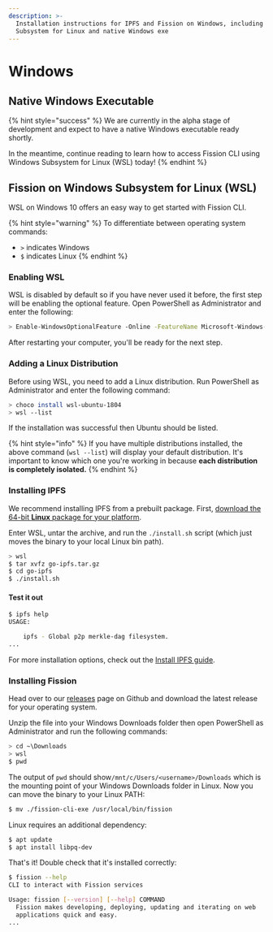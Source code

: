 ```yaml
---
description: >-
  Installation instructions for IPFS and Fission on Windows, including Windows
  Subsystem for Linux and native Windows exe
---
```


# Windows

## Native Windows Executable

{% hint style="success" %}
We are currently in the alpha stage of development and expect to have a native Windows executable ready shortly.  

In the meantime, continue reading to learn how to access Fission CLI using Windows Subsystem for Linux \(WSL\) today!
{% endhint %}

## Fission on Windows Subsystem for Linux \(WSL\)

WSL on Windows 10 offers an easy way to get started with Fission CLI.

{% hint style="warning" %}
To differentiate between operating system commands:

* `>` indicates Windows
* `$` indicates Linux
{% endhint %}

### Enabling WSL

WSL is disabled by default so if you have never used it before, the first step will be enabling the optional feature.  Open PowerShell as Administrator and enter the following:

```bash
> Enable-WindowsOptionalFeature -Online -FeatureName Microsoft-Windows-Subsystem-Linux
```

After restarting your computer, you'll be ready for the next step.

### Adding a Linux Distribution

Before using WSL, you need to add a Linux distribution.  Run PowerShell as Administrator and enter the following command: 

```bash
> choco install wsl-ubuntu-1804
> wsl --list
```

If the installation was successful then Ubuntu should be listed.

{% hint style="info" %}
If you have multiple distributions installed, the above command \(`wsl --list`\) will display your default distribution. It's important to know which one you're working in because **each distribution is completely isolated.**
{% endhint %}

### Installing IPFS

We recommend installing IPFS from a prebuilt package. First, [download the 64-bit **Linux** package for your platform](https://dist.ipfs.io/#go-ipfs).

Enter WSL, untar the archive, and run the `./install.sh` script \(which just moves the binary to your local Linux bin path\).

```bash
> wsl
$ tar xvfz go-ipfs.tar.gz
$ cd go-ipfs
$ ./install.sh
```

#### Test it out

```bash
$ ipfs help
USAGE:

    ipfs - Global p2p merkle-dag filesystem.
...
```

For more installation options, check out the [Install IPFS guide](https://docs.ipfs.io/guides/guides/install/).

### Installing Fission

Head over to our [releases](https://github.com/fission-suite/cli/releases) page on Github and download the latest release for your operating system.

Unzip the file into your Windows Downloads folder then open PowerShell as Administrator and run the following commands:

```bash
> cd ~\Downloads
> wsl
$ pwd
```

The output of `pwd` should show`/mnt/c/Users/<username>/Downloads` which is the mounting point of your Windows Downloads folder in Linux.  Now you can move the binary to your Linux PATH:

```bash
$ mv ./fission-cli-exe /usr/local/bin/fission
```

Linux requires an additional dependency:

```bash
$ apt update
$ apt install libpq-dev
```

That's it! Double check that it's installed correctly:

```bash
$ fission --help
CLI to interact with Fission services

Usage: fission [--version] [--help] COMMAND
  Fission makes developing, deploying, updating and iterating on web
  applications quick and easy.
...
```

